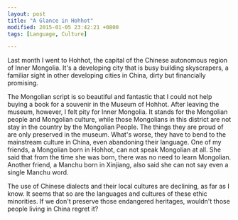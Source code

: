 ```yaml
---
layout: post
title: "A Glance in Hohhot"
modified: 2015-01-05 23:42:21 +0800
tags: [Language, Culture]

---
```


Last month I went to Hohhot, the capital of the Chinese autonomous region of Inner Mongolia. It's a developing city that is busy building skyscrapers, a familiar sight in other developing cities in China, dirty but financially promising. 

The Mongolian script is so beautiful and fantastic that I could not help buying a book for a souvenir in the Museum of Hohhot. After leaving the museum, however, I felt pity for Inner Mongolia. It stands for the Mongolian people and Mongolian culture, while those Mongolians in this district are not stay in the country by the Mongolian People. The things they are proud of are only preserved in the museum. What's worse, they have to bend to the mainstream culture in China, even abandoning their language. One of my friends, a Mongolian born in Hohhot, can not speak Mongolian at all. She said that from the time she was born, there was no need to learn Mongolian. Another friend, a Manchu born in Xinjiang, also said she can not say even a single Manchu word. 

The use of Chinese dialects and their local cultures are declining, as far as I know. It seems that so are the languages and cultures of these ethic minorities. If we don't preserve those endangered heritages, wouldn't those people living in China regret it?